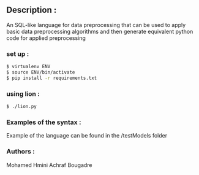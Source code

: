 ## Description : 
An SQL-like language for data preprocessing that can be used to apply basic data preprocessing algorithms and then generate equivalent python code for applied preprocessing

### set up : 


```bash
$ virtualenv ENV
$ source ENV/bin/activate
$ pip install -r requirements.txt
```

### using lion :

```bash
$ ./lion.py
```

### Examples of the syntax :

Example of the language can be found in the /testModels folder

### Authors : 

Mohamed Hmini
Achraf Bougadre
